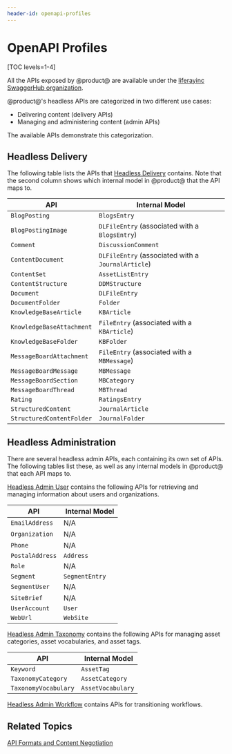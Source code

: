```yaml
---
header-id: openapi-profiles
---
```


# OpenAPI Profiles

[TOC levels=1-4]

All the APIs exposed by @product@ are available under the 
[liferayinc SwaggerHub organization](https://app.swaggerhub.com/organizations/liferayinc). 

@product@'s headless APIs are categorized in two different use cases:

-   Delivering content (delivery APIs)
-   Managing and administering content (admin APIs)

The available APIs demonstrate this categorization. 

## Headless Delivery

The following table lists the APIs that 
[Headless Delivery](https://app.swaggerhub.com/apis/liferayinc/headless-delivery/v1.0) 
contains. Note that the second column shows which internal model in @product@ 
that the API maps to. 

| API | &nbsp;Internal Model | 
| --------- | ----------------------- | 
| `BlogPosting` | `BlogsEntry` |
| `BlogPostingImage` | `DLFileEntry` (associated with a `BlogsEntry`) |
| `Comment` | `DiscussionComment` |
| `ContentDocument` | `DLFileEntry` (associated with a `JournalArticle`) |
| `ContentSet` | `AssetListEntry` |
| `ContentStructure` | `DDMStructure` |
| `Document` | `DLFileEntry` |
| `DocumentFolder` | `Folder` |
| `KnowledgeBaseArticle` | `KBArticle` |
| `KnowledgeBaseAttachment` | `FileEntry` (associated with a `KBArticle`) |
| `KnowledgeBaseFolder` | `KBFolder` |
| `MessageBoardAttachment` | `FileEntry` (associated with a `MBMessage`) |
| `MessageBoardMessage` | `MBMessage` |
| `MessageBoardSection` | `MBCategory` |
| `MessageBoardThread` | `MBThread` |
| `Rating` | `RatingsEntry` |
| `StructuredContent` | `JournalArticle` |
| `StructuredContentFolder` | `JournalFolder` |

## Headless Administration

There are several headless admin APIs, each containing its own set of APIs. The 
following tables list these, as well as any internal models in @product@ that
each API maps to. 

[Headless Admin User](https://app.swaggerhub.com/apis/liferayinc/headless-admin-user/1.0) 
contains the following APIs for retrieving and managing information about users 
and organizations. 

| API | &nbsp;Internal Model | 
| --------- | ----------------------- | 
| `EmailAddress` | N/A |
| `Organization` | N/A |
| `Phone` | N/A |
| `PostalAddress` | `Address` |
| `Role` | N/A |
| `Segment` | `SegmentEntry` |
| `SegmentUser` | N/A |
| `SiteBrief` | N/A |
| `UserAccount` | `User` |
| `WebUrl` | `WebSite` |

[Headless Admin Taxonomy](https://app.swaggerhub.com/apis/liferayinc/headless-admin-taxonomy/1.0) 
contains the following APIs for managing asset categories, asset vocabularies, 
and asset tags. 

| API | &nbsp;Internal Model | 
| --------- | ----------------------- | 
| `Keyword` | `AssetTag` |
| `TaxonomyCategory` | `AssetCategory` |
| `TaxonomyVocabulary` | `AssetVocabulary` |

[Headless Admin Workflow](https://app.swaggerhub.com/apis/liferayinc/headless-admin-workflow/1.0) 
contains APIs for transitioning workflows. 

## Related Topics

[API Formats and Content Negotiation](/docs/7-1/tutorials/-/knowledge_base/t/api-formats-and-content-negotiation)
